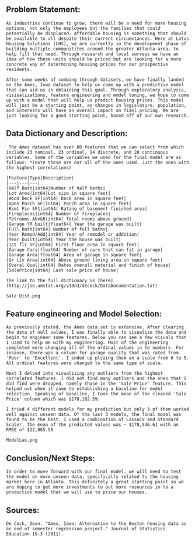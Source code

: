 ## Problem Statement:
    As industries continue to grow, there will be a need for more housing options; not only the employees but the families that could potentially be displaced. Affordable housing is something that should be available to all despite their current circumstances. Here at Lotus Housing Solutions (LHS), we are currently in the development phase of building multiple communitites around the greater Atlanta area, to help fill that need. Through research and local surveys we have an idea of how these units should be priced but are looking for a more concrete way of determining housing prices for our prospective residents.

    After some weeks of combing through datasets, we have finally landed on the Ames, Iowa dataset to help us come up with a predictive model that can aid us in obtaining this goal. Through exploratory analysis, visiualizations, feature engineering and model tuning, we hope to come up with a model that will help us predict housing prices. This model will just be a starting point, as changes in legislature, population, and interests will have an overall impact on fianl pricing. We are just looking for a good starting point, based off of our own research.

## Data Dictionary and Description:
     The Ames dataset has over 80 features that we can select from which include 23 nominal, 23 ordinal, 14 discrete, and 20 continuous variables. Some of the variables we used for the final model are as follows: *(note these are not all of the ones used. Just the ones with the highest correlations)

    |Feature|Type|Description|
    |---|---|---|
    |Half Bath|int64|Number of half baths|
    |Lot Area|int64|Lot size in square feet|
    |Wood Deck SF|int64| Deck area in square feet|
    |Open Porch SF|int64| Porch area in square feet|
    |Bsmt Fin SF1|int64| Rating of basement finished area|
    |Fireplaces|int64| Number of fireplaces|
    |Totrooms AbvGR|int64| Total rooms above ground|
    |Garage YR built|float64| Year the garage was built|
    |Full bath|int64| Number of full baths|
    |Year Remod/Add|int64| Year of remodel or addition|
    |Year built|int64| Year the house was built|
    |1st flr SF|int64| First floor area in square feet|
    |Garage Cars|float64| Number of cars that can fit in garage|
    |Garage Area|float64| Area of garage in square feet|
    |Gr Liv Area|int64| Above ground living area in square feet|
    |Overal Qual|int64| Rates overall material and finish of house|
    |SalePrice|int64| Last sale price of house|
    
    The link to the full dictionary is [here](http://jse.amstat.org/v19n3/decock/DataDocumentation.txt)

    Sale Dist.png

## Feature engineering and Model Selection:
    As previously stated, the Ames data set is extensive. After clearing the data of null values, I was finally able to visualize the data and begin to engineer some features. Below you can see a few visuals that I used to help me with my engineering. Most of the engineering completed were changing all of the ordinal values in to numbers. For insance, there was a column for garage quality that was rated from 'Poor' to 'Excellent'. I ended up plcaing them on a scale from 0 to 5. All ordinal features were changed to the same type of scale. 
    
    Next I delved into visualizing any outliers from the highest correlated features. I did not find many outliers and the ones that I did find were dropped, namely those in the 'Sale Price' feature. This helped out when it came to establishing a baseline for model selection. Speaking of baseline, I took the mean of the cleaned 'Sale Price' column which was $178,182.59.

    I tried 4 different models for my prediction but only 3 of them worked well against unseen data. Of the last 3 models, the final model was found to be the best. I used a combination of LassoCV and Standard Scaler. The mean of the predicted values was ~ $178,546.61 with an RMSE of $22,885.58  

    ModelLas.png

## Conclusion/Next Steps:
    In order to move forward with our final model, we will need to test the model on more unseen data, specifically related to the housing market here in Atlanta. This definitely a great starting point so we are hoping to get more investments to put more resources in to a production model that we will use to price our houses.    


## Sources: 
    De Cock, Dean. "Ames, Iowa: Alternative to the Boston housing data as an end of semester regression project." Journal of Statistics Education 19.3 (2011).


